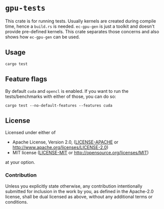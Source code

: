 # `gpu-tests`

This crate is for running tests. Usually kernels are created during compile time, hence a `build.rs` is needed. `ec-gpu-gen` is just a toolkit and doesn't provide pre-defined kernels. This crate separates those concerns and also shows how `ec-gpu-gen` can be used.

## Usage

```console
cargo test
```

## Feature flags

By default `cuda` and `opencl` is enabled. If you want to run the tests/benchmarks with either of those, you can do so:

```console
cargo test --no-default-features --features cuda
```

## License

Licensed under either of

 * Apache License, Version 2.0, ([LICENSE-APACHE](LICENSE-APACHE) or
   http://www.apache.org/licenses/LICENSE-2.0)
 * MIT license ([LICENSE-MIT](LICENSE-MIT) or http://opensource.org/licenses/MIT)

at your option.

### Contribution

Unless you explicitly state otherwise, any contribution intentionally
submitted for inclusion in the work by you, as defined in the Apache-2.0
license, shall be dual licensed as above, without any additional terms or
conditions.
